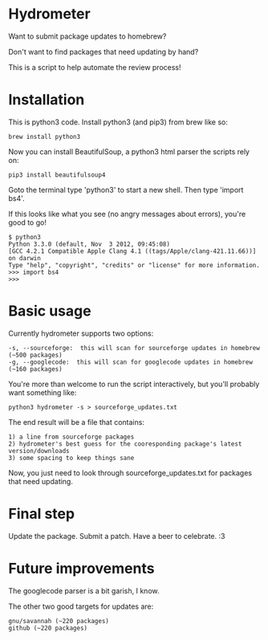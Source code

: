 
Hydrometer
==

Want to submit package updates to homebrew?

Don't want to find packages that need updating by hand?

This is a script to help automate the review process!


Installation
===

This is python3 code.  Install python3 (and pip3) from brew like so:

	brew install python3

Now you can install BeautifulSoup, a python3 html parser the scripts rely on:

	pip3 install beautifulsoup4

Goto the terminal type 'python3' to start a new shell.  Then type 'import bs4'.

If this looks like what you see (no angry messages about errors), you're good to go!

	$ python3
	Python 3.3.0 (default, Nov  3 2012, 09:45:08) 
	[GCC 4.2.1 Compatible Apple Clang 4.1 ((tags/Apple/clang-421.11.66))] on darwin
	Type "help", "copyright", "credits" or "license" for more information.
	>>> import bs4
	>>> 


Basic usage
===

Currently hydrometer supports two options:

	-s, --sourceforge:  this will scan for sourceforge updates in homebrew (~500 packages)
	-g, --googlecode:  this will scan for googlecode updates in homebrew (~160 packages)

You're more than welcome to run the script interactively, but you'll probably want something like:

	python3 hydrometer -s > sourceforge_updates.txt

The end result will be a file that contains:

	1) a line from sourceforge packages
	2) hydrometer's best guess for the cooresponding package's latest version/downloads
	3) some spacing to keep things sane

Now, you just need to look through sourceforge_updates.txt for packages that need updating.


Final step
===

Update the package.  Submit a patch.  Have a beer to celebrate. :3


Future improvements
===

The googlecode parser is a bit garish, I know.

The other two good targets for updates are:

	gnu/savannah (~220 packages)
	github (~220 packages)


